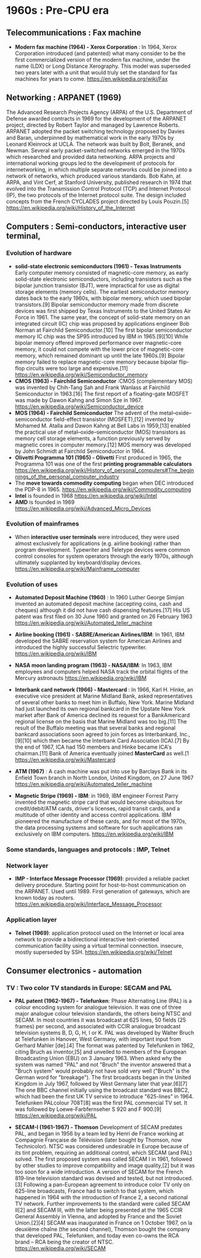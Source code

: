 # 1960s : Pre-CPU era

## Telecommunications : Fax machine ##

- **Modern fax machine (1964) - Xerox Corporation** : In 1964, Xerox Corporation introduced (and patented) what many consider to be the first commercialized version of the modern fax machine, under the name (LDX) or Long Distance Xerography. This model was superseded two years later with a unit that would truly set the standard for fax machines for years to come. 
https://en.wikipedia.org/wiki/Fax

## Networking : ARPANET (1969) ##
The Advanced Research Projects Agency (ARPA) of the U.S. Department of Defense awarded contracts in 1969 for the development of the ARPANET project, directed by Robert Taylor and managed by Lawrence Roberts. ARPANET adopted the packet switching technology proposed by Davies and Baran, underpinned by mathematical work in the early 1970s by Leonard Kleinrock at UCLA. The network was built by Bolt, Beranek, and Newman.
Several early packet-switched networks emerged in the 1970s which researched and provided data networking. ARPA projects and international working groups led to the development of protocols for internetworking, in which multiple separate networks could be joined into a network of networks, which produced various standards. Bob Kahn, at ARPA, and Vint Cerf, at Stanford University, published research in 1974 that evolved into the Transmission Control Protocol (TCP) and Internet Protocol (IP), the two protocols of the Internet protocol suite. The design included concepts from the French CYCLADES project directed by Louis Pouzin.[5]
https://en.wikipedia.org/wiki/History_of_the_Internet

## Computers : Semi-conductors, interactive user terminal, ##

### Evolution of hardware ###
- **solid-state electronic semiconductors (1961) - Texas Instruments**
Early computer memory consisted of magnetic-core memory, as early solid-state electronic semiconductors, including transistors such as the bipolar junction transistor (BJT), were impractical for use as digital storage elements (memory cells). The earliest semiconductor memory dates back to the early 1960s, with bipolar memory, which used bipolar transistors.[9] Bipolar semiconductor memory made from discrete devices was first shipped by Texas Instruments to the United States Air Force in 1961. The same year, the concept of solid-state memory on an integrated circuit (IC) chip was proposed by applications engineer Bob Norman at Fairchild Semiconductor.[10] The first bipolar semiconductor memory IC chip was the SP95 introduced by IBM in 1965.[9][10] While bipolar memory offered improved performance over magnetic-core memory, it could not compete with the lower price of magnetic-core memory, which remained dominant up until the late 1960s.[9] Bipolar memory failed to replace magnetic-core memory because bipolar flip-flop circuits were too large and expensive.[11]
https://en.wikipedia.org/wiki/Semiconductor_memory
- **CMOS (1963) - Fairchild Semiconductor** :CMOS (complementary MOS) was invented by Chih-Tang Sah and Frank Wanlass at Fairchild Semiconductor in 1963.[16] The first report of a floating-gate MOSFET was made by Dawon Kahng and Simon Sze in 1967.
https://en.wikipedia.org/wiki/Semiconductor_device
- **MOS (1964) - Fairchild Semiconductor**
The advent of the metal–oxide–semiconductor field-effect transistor (MOSFET),[12] invented by Mohamed M. Atalla and Dawon Kahng at Bell Labs in 1959,[13] enabled the practical use of metal–oxide–semiconductor (MOS) transistors as memory cell storage elements, a function previously served by magnetic cores in computer memory.[12] MOS memory was developed by John Schmidt at Fairchild Semiconductor in 1964.
- **Olivetti Programma 101 (1965) - Olivetti**
First produced in 1965, the Programma 101 was one of the first **printing programmable calculators**
https://en.wikipedia.org/wiki/History_of_personal_computers#The_beginnings_of_the_personal_computer_industry
- The **move towards commodity computing** began when DEC introduced the PDP-8 in 1965.
https://en.wikipedia.org/wiki/Commodity_computing
- **Intel** is founded in 1968
https://en.wikipedia.org/wiki/Intel
- **AMD** is founded in 1969
https://en.wikipedia.org/wiki/Advanced_Micro_Devices

### Evolution of mainframes ###
- When **interactive user terminals** were introduced, they were used almost exclusively for applications (e.g. airline booking) rather than program development. Typewriter and Teletype devices were common control consoles for system operators through the early 1970s, although ultimately supplanted by keyboard/display devices.
https://en.wikipedia.org/wiki/Mainframe_computer

### Evolution of uses ###

- **Automated Deposit Machine (1960)** : In 1960 Luther George Simjian invented an automated deposit machine (accepting coins, cash and cheques) although it did not have cash dispensing features.[17] His US patent was first filed on 30 June 1960 and granted on 26 February 1963
https://en.wikipedia.org/wiki/Automated_teller_machine

- **Airline booking (1961) - SABRE/American Airlines/IBM**: In 1961, IBM developed the SABRE reservation system for American Airlines and introduced the highly successful Selectric typewriter.
https://en.wikipedia.org/wiki/IBM

- **NASA moon landing program (1963) - NASA/IBM**: In 1963, IBM employees and computers helped NASA track the orbital flights of the Mercury astronauts
https://en.wikipedia.org/wiki/IBM

- **Interbank card network (1966) - Mastercard** : In 1966, Karl H. Hinke, an executive vice president at Marine Midland Bank, asked representatives of several other banks to meet him in Buffalo, New York.
Marine Midland had just launched its own regional bankcard in the Upstate New York market after Bank of America declined its request for a BankAmericard regional license on the basis that Marine Midland was too big.[11] The result of the Buffalo meeting was that several banks and regional bankcard associations soon agreed to join forces as Interbankard, Inc.,[9][10] which then became the Interbank Card Association (ICA).[7] By the end of 1967, ICA had 150 members and Hinke became ICA's chairman.[11] Bank of America eventually joined **MasterCard** as well.[1
https://en.wikipedia.org/wiki/Mastercard

- **ATM (1967)** : A cash machine was put into use by Barclays Bank in its Enfield Town branch in North London, United Kingdom, on 27 June 1967
https://en.wikipedia.org/wiki/Automated_teller_machine

- **Magnetic Stripe (1969) - IBM**: in 1969, IBM engineer Forrest Parry invented the magnetic stripe card that would become ubiquitous for credit/debit/ATM cards, driver's licenses, rapid transit cards, and a multitude of other identity and access control applications. IBM pioneered the manufacture of these cards, and for most of the 1970s, the data processing systems and software for such applications ran exclusively on IBM computers. 
https://en.wikipedia.org/wiki/IBM

### Some standards, languages and protocols : IMP, Telnet ###

### Network layer ####
- **IMP - Interface Message Processor (1969)**: provided a reliable packet delivery procedure. Starting point for host-to-host communication on the ARPANET. Used until 1989. First generation of gateways, which are known today as routers.
https://en.wikipedia.org/wiki/Interface_Message_Processor
### Application layer ###
- **Telnet (1969)**: application protocol used on the Internet or local area network to provide a bidirectional interactive text-oriented communication facility using a virtual terminal connection. insecure, mostly superseded by SSH.
https://en.wikipedia.org/wiki/Telnet

## Consumer electronics - automation
### TV : Two color TV standards in Europe: SECAM and PAL

- **PAL patent (1962-1967) - Telefunken**: 
Phase Alternating Line (PAL) is a colour encoding system for analogue television. It was one of three major analogue colour television standards, the others being NTSC and SECAM. In most countries it was broadcast at 625 lines, 50 fields (25 frames) per second, and associated with CCIR analogue broadcast television systems B, D, G, H, I or K. 
PAL was developed by Walter Bruch at Telefunken in Hanover, West Germany, with important input from Gerhard Mahler [de].[4] The format was patented by Telefunken in 1962, citing Bruch as inventor,[5] and unveiled to members of the European Broadcasting Union (EBU) on 3 January 1963. When asked why the system was named "PAL" and not "Bruch" the inventor answered that a "Bruch system" would probably not have sold very well ("Bruch" is the German word for "breakage"). The first broadcasts began in the United Kingdom in July 1967, followed by West Germany later that year.[6][7] The one BBC channel initially using the broadcast standard was BBC2, which had been the first UK TV service to introduce "625-lines" in 1964. Telefunken PALcolour 708T[8] was the first PAL commercial TV set. It was followed by Loewe-Farbfernseher S 920 and F 900.[9]
https://en.wikipedia.org/wiki/PAL

- **SECAM-I (1961-1967) - Thomson**
Development of SECAM predates PAL, and began in 1956 by a team led by Henri de France working at Compagnie Française de Télévision (later bought by Thomson, now Technicolor). NTSC was considered undesirable in Europe because of its tint problem, requiring an additional control, which SECAM (and PAL) solved.
The first proposed system was called SECAM I in 1961, followed by other studies to improve compatibility and image quality,[2] but it was too soon for a wide introduction. A version of SECAM for the French 819-line television standard was devised and tested, but not introduced.[3]
Following a pan-European agreement to introduce color TV only on 625-line broadcasts, France had to switch to that system, which happened in 1964 with the introduction of France 2, a second national TV network.
Further improvements to the standard were called SECAM II[2] and SECAM III, with the latter being presented at the 1965 CCIR General Assembly in Vienna, and adopted by France and the Soviet Union.[2][4]
SECAM was inaugurated in France on 1 October 1967, on la deuxième chaîne (the second channel),
Thomson bought the company that developed PAL, Telefunken, and today even co-owns the RCA brand – RCA being the creator of NTSC. 
https://en.wikipedia.org/wiki/SECAM




